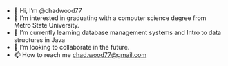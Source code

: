 - 👋 Hi, I’m @chadwood77
- 👀 I’m interested in graduating with a computer science degree from Metro State University.
- 🌱 I’m currently learning database management systems and Intro to data structures in Java
- 💞️ I’m looking to collaborate in the future.
- 📫 How to reach me chad.wood77@gmail.com

<!---
chadwood77/chadwood77 is a ✨ special ✨ repository because its `README.md` (this file) appears on your GitHub profile.
You can click the Preview link to take a look at your changes.
--->
